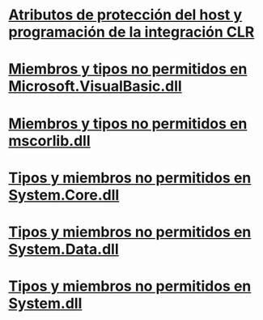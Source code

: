 # [Atributos de protección del host y programación de la integración CLR](host-protection-attributes-and-clr-integration-programming.md)
# [Miembros y tipos no permitidos en Microsoft.VisualBasic.dll](disallowed-types-and-members-in-microsoft-visualbasic-dll.md)
# [Miembros y tipos no permitidos en mscorlib.dll](disallowed-types-and-members-in-mscorlib-dll.md)
# [Tipos y miembros no permitidos en System.Core.dll](disallowed-types-and-members-in-system-core-dll.md)
# [Tipos y miembros no permitidos en System.Data.dll](disallowed-types-and-members-in-system-data-dll.md)
# [Tipos y miembros no permitidos en System.dll](disallowed-types-and-members-in-system-dll.md)
